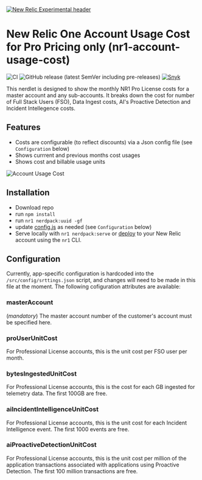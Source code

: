 [![New Relic Experimental header](https://github.com/newrelic/opensource-website/raw/master/src/images/categories/Experimental.png)](https://opensource.newrelic.com/oss-category/#new-relic-experimental)

# New Relic One Account Usage Cost for Pro Pricing only (nr1-account-usage-cost)

![CI](https://github.com/newrelic-experimental/nr1-session-timeline/workflows/CI/badge.svg) ![GitHub release (latest SemVer including pre-releases)](https://img.shields.io/github/v/release/newrelic-experimental/nr1-session-timeline?include_prereleases&sort=semver) [![Snyk](https://snyk.io/test/github/newrelic-experimental/nr1-session-timeline/badge.svg)](https://snyk.io/test/github/newrelic-experimental/nr1-session-timeline)

This nerdlet is designed to show the monthly NR1 Pro License costs for a master account and any sub-accounts. It breaks down the cost for number of Full Stack Users (FSO), Data Ingest costs, AI's Proactive Detection and Incident Intellegence costs.

## Features

* Costs are configurable (to reflect discounts) via a Json config file (see `Configuration` below)
* Shows currrent and previous months cost usages
* Shows cost and billable usage units

![Account Usage Cost](screenshots/demo.gif)

## Installation

 - Download repo
 - run `npm install` 
 - run `nr1 nerdpack:uuid -gf`
 - update [config.js](/src/config/settings.json) as needed (see `Configuration` below)
 - Serve locally with `nr1 nerdpack:serve` or [deploy](https://developer.newrelic.com/build-tools/new-relic-one-applications/publish-deploy) to your New Relic account using the `nr1` CLI.

## Configuration
Currently, app-specific configuration is hardcoded into the `/src/config/srttings.json` script, and changes will need to be made in this file at the moment. The following cofiguration attributes are available:

### masterAccount
(*mandatory*) The master account number of the customer's account must be specified here.

### proUserUnitCost
For Professional License accounts, this is the unit cost per FSO user per month. 

### bytesIngestedUnitCost
For Professional License accounts, this is the cost for each GB ingested for telemetry data. The first 100GB are free.

### aiIncidentIntelligenceUnitCost
For Professional License accounts, this is the unit cost for each Incident Intelligence event. The first 1000 events are free. 

### aiProactiveDetectionUnitCost
For Professional License accounts, this is the unit cost per million of the application transactions associated with applications using Proactive Detection. The first 100 million transactions are free. 
